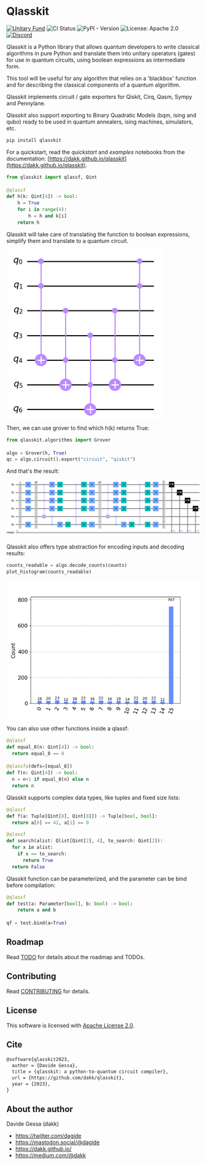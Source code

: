 # Qlasskit

[![Unitary Fund](https://img.shields.io/badge/supported_by-Unitary_Fund-ffff00.svg)](https://unitary.fund)
![CI Status](https://github.com/dakk/qlasskit/actions/workflows/ci.yaml/badge.svg)
![PyPI - Version](https://img.shields.io/pypi/v/qlasskit)
![License: Apache 2.0](https://img.shields.io/badge/license-Apache_2.0-blue)
[![Discord](https://img.shields.io/badge/qlasskit-Discord-yellow?logo=discord&logoColor=f5f5f5)](https://discord.com/channels/764231928676089909/1210279373865754624)


Qlasskit is a Python library that allows quantum developers to write classical algorithms in pure Python and translate them into unitary operators (gates) for use in quantum circuits, using boolean expressions as intermediate form.

This tool will be useful for any algorithm that relies on a 'blackbox' function and for describing the classical components of a quantum algorithm.

Qlasskit implements circuit / gate exporters for Qiskit, Cirq, Qasm, Sympy and Pennylane.

Qlasskit also support exporting to Binary Quadratic Models (bqm, ising and qubo) ready to be used in
quantum annealers, ising machines, simulators, etc.

```bash
pip install qlasskit
```

For a quickstart, read the _quickstart_ and _examples_ notebooks from the documentation: [https://dakk.github.io/qlasskit](https://dakk.github.io/qlasskit).

```python
from qlasskit import qlassf, Qint 

@qlassf
def h(k: Qint[4]) -> bool:
    h = True
    for i in range(4):
        h = h and k[i]
    return h
```


Qlasskit will take care of translating the function to boolean expressions, simplify them and
translate to a quantum circuit.

![Grover](docs/source/_images/h_circ.png)

Then, we can use grover to find which h(k) returns True:

```python
from qlasskit.algorithms import Grover

algo = Grover(h, True)
qc = algo.circuit().export("circuit", "qiskit")
```

And that's the result:

![Grover](docs/source/_images/grover_circ.png)

Qlasskit also offers type abstraction for encoding inputs and decoding results:

```python
counts_readable = algo.decode_counts(counts)
plot_histogram(counts_readable)
```

![Decoded counts](docs/source/_images/grover_decoded.png)

You can also use other functions inside a qlassf:

```python
@qlassf
def equal_8(n: Qint[4]) -> bool:
  return equal_8 == 8

@qlassfa(defs=[equal_8])
def f(n: Qint[4]) -> bool:
  n = n+1 if equal_8(n) else n
  return n
```

Qlasskit supports complex data types, like tuples and fixed size lists:

```python
@qlassf
def f(a: Tuple[Qint[8], Qint[8]]) -> Tuple[bool, bool]:
  return a[0] == 42, a[1] == 0
```

```python
@qlassf
def search(alist: Qlist[Qint[2], 4], to_search: Qint[2]):
  for x in alist:
    if x == to_search:
      return True
  return False
```


Qlasskit function can be parameterized, and the parameter can be bind before compilation:

```python
@qlassf
def test(a: Parameter[bool], b: bool) -> bool:
    return a and b

qf = test.bind(a=True)
```


## Roadmap

Read [TODO](TODO.md) for details about the roadmap and TODOs.

## Contributing

Read [CONTRIBUTING](CONTRIBUTING.md) for details.

## License

This software is licensed with [Apache License 2.0](LICENSE).


## Cite

```
@software{qlasskit2023,
  author = {Davide Gessa},
  title = {qlasskit: a python-to-quantum circuit compiler},
  url = {https://github.com/dakk/qlasskit},
  year = {2023},
}
```

## About the author

Davide Gessa (dakk)
- https://twitter.com/dagide
- https://mastodon.social/@dagide 
- https://dakk.github.io/
- https://medium.com/@dakk